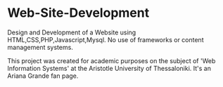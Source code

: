 # Web-Site-Development
Design and Development of a Website using HTML,CSS,PHP,Javascript,Mysql. No use of frameworks or content management systems.

This project was created for academic purposes on the subject of 'Web Information Systems' at the Aristotle University of Thessaloniki. It's an Ariana Grande fan page.

